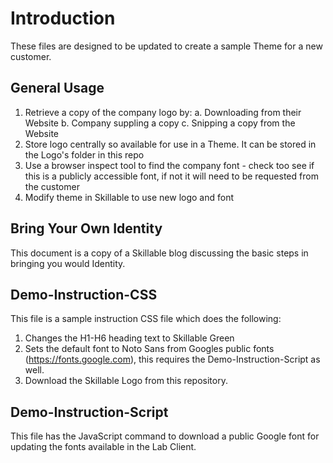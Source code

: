 # Introduction
These files are designed to be updated to create a sample Theme for a new customer.

## General Usage
1. Retrieve a copy of the company logo by:
    a.  Downloading from their Website
    b.  Company suppling a copy
    c.  Snipping a copy from the Website
2. Store logo centrally so available for use in a Theme.  It can be stored in the Logo's folder in this repo
3. Use a browser inspect tool to find the company font - check too see if this is a publicly accessible font, if not it will need to be requested from the customer
4. Modify theme in Skillable to use new logo and font

## Bring Your Own Identity
This document is a copy of a Skillable blog discussing the basic steps in bringing you would Identity.

## Demo-Instruction-CSS 
This file is a sample instruction CSS file which does the following:

1. Changes the H1-H6 heading text to Skillable Green
1. Sets the default font to Noto Sans from Googles public fonts (https://fonts.google.com),  this requires the Demo-Instruction-Script as well.
1. Download the Skillable Logo from this repository.

## Demo-Instruction-Script
This file has the JavaScript command to download a public Google font for updating the fonts available in the Lab Client.  
